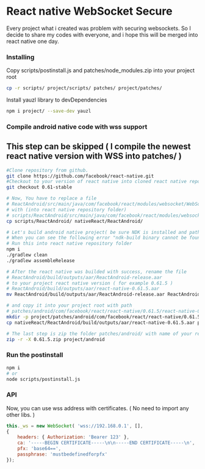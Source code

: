 # React native WebSocket Secure
Every project what i created was problem with securing websockets. So I decide to share my codes with everyone, and i hope this will be merged into react native one day.

### Installing
Copy scripts/postinstall.js and patches/node_modules.zip into your project root
```sh
cp -r scripts/ project/scripts/ patches/ project/patches/
```
Install yauzl library to devDependencies
```sh
npm i project/ --save-dev yauzl
```

### Compile android native code with wss support
## This step can be skipped ( I compile the newest react native version with WSS into patches/ )
```sh
#Clone repository from github.
git clone https://github.com/facebook/react-native.git
#Checkout to your version of react native into cloned react native repository folder.
git checkout 0.61-stable
```

```sh
# Now, You have to replace a file
# ReactAndroid/src/main/java/com/facebook/react/modules/websocket/WebSocketModule.java
# with (into react native repository folder)
# scripts/ReactAndroid/src/main/java/com/facebook/react/modules/websocket/WebSocketModule.java
cp scripts/ReactAndroid/ nativeReact/ReactAndroid/

# Let's build android native project( be sure NDK is installed and path is defined into bash_brofile )
# When you can see the following error "ndk-build binary cannot be found" you can just open the project in the Android Studio and set the NDK path in File > Project Structure > SDK Location
# Run this into react native repository folder
npm i
./gradlew clean
./gradlew assembleRelease

# After the react native was builded with success, rename the file
# ReactAndroid/build/outputs/aar/ReactAndroid-release.aar
# to your project react native version ( for example 0.61.5 )
# ReactAndroid/build/outputs/aar/react-native-0.61.5.aar
mv ReactAndroid/build/outputs/aar/ReactAndroid-release.aar ReactAndroid/build/outputs/aar/react-native-0.61.5.aar

# and copy it into your project root with path
# patches/android/com/facebook/react/react-native/0.61.5/react-native-0.61.5.aar
mkdir -p project/patches/android/com/facebook/react/react-native/0.61.5/
cp nativeReact/ReactAndroid/build/outputs/aar/react-native-0.61.5.aar project/patches/android/com/facebook/react/react-native/0.61.5/

# The last step is zip the folder patches/android/ with name of your react native project version ( for example 0.61.5 )
zip -r -X 0.61.5.zip project/android
```

### Run the postinstall
```sh
npm i
# or
node scripts/postinstall.js
```

### API
Now, you can use wss address with certificates. ( No need to import any other libs. )
```js
this._ws = new WebSocket( 'wss://192.168.0.1', [],
{
	headers: { Authorization: 'Bearer 123' },
	ca: '-----BEGIN CERTIFICATE-----\n\n-----END CERTIFICATE-----\n',
	pfx: 'base64==',
	passphrase: 'mustbedefinedforpfx'
});
```
